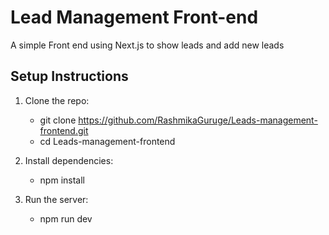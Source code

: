 # Lead Management Front-end

A simple Front end using Next.js to show leads and add new leads

## Setup Instructions

1. Clone the repo:
   - git clone https://github.com/RashmikaGuruge/Leads-management-frontend.git
   - cd Leads-management-frontend

3. Install dependencies:
   - npm install

5. Run the server:
   - npm run dev
